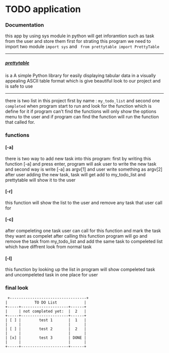 
# TODO application




### Documentation


this app by using sys module in python will get inforamtion
such as task from the user and store them 
first for strating this program we need to import two module 
```import sys``` and ``` from prettytable import PrettyTable```
__________________________________________________________________
##### [prettytable](https://pypi.org/project/prettytable/)
is a A simple Python library for easily displaying tabular data in a 
visually appealing ASCII table format which is give beautiful look
to our project and is safe to use

__________________________________________________________________


there is two list in this project first by name : ```my_todo_list```
and second one ```completed``` 
when program start to run and look for the function which is define for it 
if program can't find the functions will only show the options menu 
to the user 
and if program can find the function will run the function that called for.

### functions
#### [-a]
there is two way to add new task into this program:
first by writing this function [-a] and press enter, program will ask
user to write the new task 
and second way is write [-a] as argv[1] and user write something as 
argv[2]
after user adding the new task, task will get add to my_todo_list
and prettytable will show it to the user 
#### [-r]
this function will show the list to the user and remove any task that user 
call for 
#### [-c]
after compeleting one task user can call for this function and mark
the task they want as compelet 
after calling this function program will go and remove the task from 
my_todo_list and add the same task to compeleted list which have 
diffrent look from normal task 
#### [-l]
this function by looking up the list in program will show compeleted
task and uncompeleted task in one place for user

### final look
```
 +----------------------------------+
|            TO DO List            |
+-----+---------------------+------+
|     | not completed yet:  |  2   |
+-----+---------------------+------+
| [ ] |        test 1       |  1   |
|     |                     |      |
| [ ] |        test 2       |  2   |
|     |                     |      |
| [x] |        test 3       | DONE |
|     |                     |      |
+-----+---------------------+------+
```



